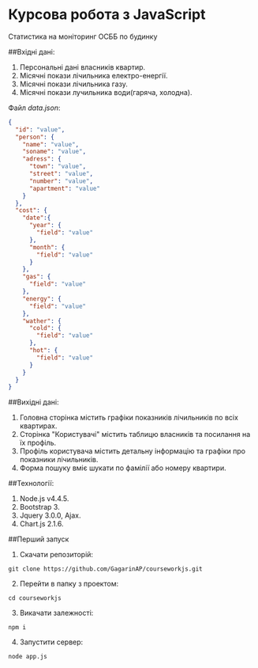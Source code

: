 # Курсова робота з JavaScript

Статистика на моніторинг ОСББ по будинку

##Вхідні дані:
1. Персональні дані власників квартир.
2. Місячні покази лічильника електро-енергії.
3. Місячні покази лічильника газу.
4. Місячні покази лучильника води(гаряча, холодна).

Файл _data.json_:
``` JSON
{
  "id": "value",
  "person": {
    "name": "value",
    "soname": "value",
    "adress": {
      "town": "value",
      "street": "value",
      "number": "value",
      "apartment": "value"
    }
  },  
  "cost": {
  	"date":{
	  "year": {
		"field": "value"
	  },
	  "month": {
		"field": "value"
	  }
  	},
    "gas": {
      "field": "value"
    },
    "energy": {
      "field": "value"
    },
    "wather": {
      "cold": {
        "field": "value"
      },
      "hot": {
        "field": "value"
      }
    }
  }
}
```
##Вихідні дані:
1. Головна сторінка містить графіки показників лічильників по всіх квартирах.
2. Сторінка "Користувачі" містить таблицю власників та посилання на їх профіль.
3. Профіль користувача містить детальну інформацію та графіки про показники лічильників.
4. Форма пошуку вміє шукати по фамілії або номеру квартири.

##Технології:
1. Node.js v4.4.5.
2. Bootstrap 3.
3. Jquery 3.0.0, Ajax.
4. Chart.js 2.1.6.

##Перший запуск
1. Скачати репозиторій: 
```
git clone https://github.com/GagarinAP/courseworkjs.git
```
2. Перейти в папку з проектом:
```
cd courseworkjs
```
3. Викачати залежності:
```
npm i
```
4. Запустити сервер:
```
node app.js
```
